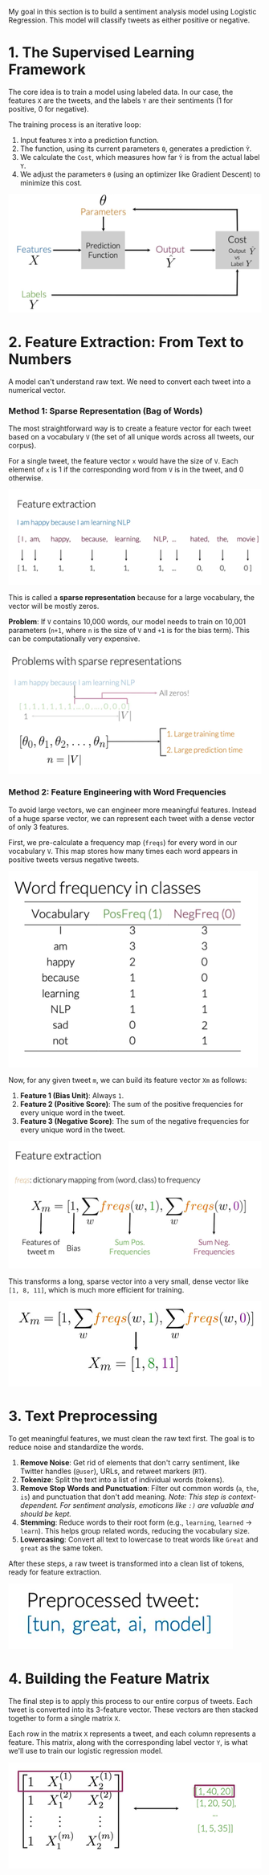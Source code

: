My goal in this section is to build a sentiment analysis model using Logistic Regression. This model will classify tweets as either positive or negative.

# 1. The Supervised Learning Framework

The core idea is to train a model using labeled data. In our case, the features `X` are the tweets, and the labels `Y` are their sentiments (1 for positive, 0 for negative).

The training process is an iterative loop:
1.  Input features `X` into a prediction function.
2.  The function, using its current parameters `θ`, generates a prediction `Ŷ`.
3.  We calculate the `Cost`, which measures how far `Ŷ` is from the actual label `Y`.
4.  We adjust the parameters `θ` (using an optimizer like Gradient Descent) to minimize this cost.

![Supervised ML Training](./images/supervised-ml-training.png)

# 2. Feature Extraction: From Text to Numbers

A model can't understand raw text. We need to convert each tweet into a numerical vector.

### Method 1: Sparse Representation (Bag of Words)

The most straightforward way is to create a feature vector for each tweet based on a vocabulary `V` (the set of all unique words across all tweets, our corpus).

For a single tweet, the feature vector `x` would have the size of `V`. Each element of `x` is 1 if the corresponding word from `V` is in the tweet, and 0 otherwise.

![Feature extraction](./images/feature-extraction.png)

This is called a **sparse representation** because for a large vocabulary, the vector will be mostly zeros.

**Problem**: If `V` contains 10,000 words, our model needs to train on 10,001 parameters (`n+1`, where `n` is the size of `V` and `+1` is for the bias term). This can be computationally very expensive.

![Problem with sparse representation](./images/problem-with-sparse-representation.png)

### Method 2: Feature Engineering with Word Frequencies

To avoid large vectors, we can engineer more meaningful features. Instead of a huge sparse vector, we can represent each tweet with a dense vector of only 3 features.

First, we pre-calculate a frequency map (`freqs`) for every word in our vocabulary `V`. This map stores how many times each word appears in positive tweets versus negative tweets.

![Word frequency](./images/word-frequency.png)

Now, for any given tweet `m`, we can build its feature vector `Xm` as follows:

1.  **Feature 1 (Bias Unit)**: Always `1`.
2.  **Feature 2 (Positive Score)**: The sum of the positive frequencies for every unique word in the tweet.
3.  **Feature 3 (Negative Score)**: The sum of the negative frequencies for every unique word in the tweet.

![Calculus](./images/feature-extraction-calculus.png)

This transforms a long, sparse vector into a very small, dense vector like `[1, 8, 11]`, which is much more efficient for training.

![Features 3D vector](./images/features-3d-vector.png)

# 3. Text Preprocessing

To get meaningful features, we must clean the raw text first. The goal is to reduce noise and standardize the words.

1.  **Remove Noise**: Get rid of elements that don't carry sentiment, like Twitter handles (`@user`), URLs, and retweet markers (`RT`).
2.  **Tokenize**: Split the text into a list of individual words (tokens).
3.  **Remove Stop Words and Punctuation**: Filter out common words (`a`, `the`, `is`) and punctuation that don't add meaning. *Note: This step is context-dependent. For sentiment analysis, emoticons like `:)` are valuable and should be kept.*
4.  **Stemming**: Reduce words to their root form (e.g., `learning`, `learned` -> `learn`). This helps group related words, reducing the vocabulary size.
5.  **Lowercasing**: Convert all text to lowercase to treat words like `Great` and `great` as the same token.

After these steps, a raw tweet is transformed into a clean list of tokens, ready for feature extraction.

![Preprocessed tweet](./images/preprocessed-tweet.png)

# 4. Building the Feature Matrix

The final step is to apply this process to our entire corpus of tweets. Each tweet is converted into its 3-feature vector. These vectors are then stacked together to form a single matrix `X`.

Each row in the matrix `X` represents a tweet, and each column represents a feature. This matrix, along with the corresponding label vector `Y`, is what we'll use to train our logistic regression model.

![Multiple datas matrix](./images/multiple-datas-matrix.png)


